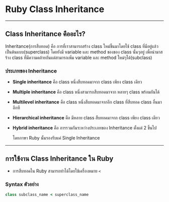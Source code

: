 # Ruby Class Inheritance
---
## Class Inheritance คืออะไร?

Inheritance(การสืบทอด) คือ การที่เราสามารถสร้าง class ใหม่ขึ้นมาโดยใช้ class ที่มีอยู่แล้วเป็นต้นแบบ(superclass) โดยยังมี variable และ method ของของ class นั้นๆอยู่ เพื่อนำมาสร้าง class ที่มีความคล้ายกันแต่สามารถเพิ่ม variable และ method ใหม่ๆได้(subclass)

### ประเภทของ Inheritance
- **Single inheritance** คือ class หนึ่งสืบทอดมาจาก class เพียง class เดียว
- **Multiple inheritance** คือ class หนึ่งสามารถสืบทอดมาจาก หลายๆ class พร้อมกันได้
- **Multilevel inheritance** คือ class หนึ่งสืบทอดมาจากอีก class ที่สืบทอด class อื่นมาอีกที
- **Hierarchical inheritance** คือ มีหลาย class สืบทอดมาจาก class เพียง class เดียว 
- **Hybrid inheritance** คือ การรวมกันระหว่างประเภทของ Inheritance ตั้งแต่ 2 ขึ้นไป

  โดยภาษา Ruby นั้นรองรับแค่ Single Inheritance
---

## การใช้งาน Class Inheritance ใน Ruby

- การสืบทอดใน Ruby สามารถทำได้โดยใช้เครื่องหมาย `<`
### Syntax ตัวอย่าง
```ruby
class subclass_name < superclass_name 
```
